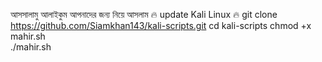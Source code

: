 আসসালামু আলাইকুম আপনাদের জন্য নিয়ে আসলাম 
🔥 update Kali Linux 🔥
git clone https://github.com/Siamkhan143/kali-scripts.git
cd kali-scripts
chmod +x mahir.sh        
./mahir.sh         

